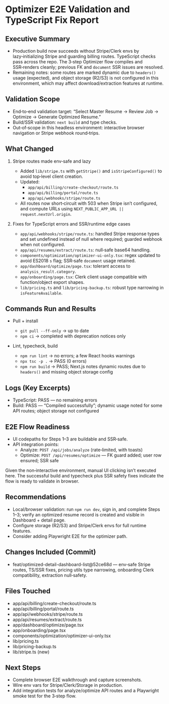 # Optimizer E2E Validation and TypeScript Fix Report

## Executive Summary

- Production build now succeeds without Stripe/Clerk envs by lazy‑initializing Stripe and guarding billing routes. TypeScript checks pass across the repo. The 3‑step Optimizer flow compiles and SSR‑renders cleanly; previous FK and `document` SSR issues are resolved.
- Remaining notes: some routes are marked dynamic due to `headers()` usage (expected), and object storage (R2/S3) is not configured in this environment, which may affect download/extraction features at runtime.

## Validation Scope

- End‑to‑end validation target: “Select Master Resume → Review Job → Optimize → Generate Optimized Resume.”
- Build/SSR validation: `next build` and type checks.
- Out‑of‑scope in this headless environment: interactive browser navigation or Stripe webhook round‑trips.

## What Changed

1. Stripe routes made env‑safe and lazy
   - Added `lib/stripe.ts` with `getStripe()` and `isStripeConfigured()` to avoid top‑level client creation.
   - Updated:
     - `app/api/billing/create-checkout/route.ts`
     - `app/api/billing/portal/route.ts`
     - `app/api/webhooks/stripe/route.ts`
   - All routes now short‑circuit with 503 when Stripe isn’t configured, and compute URLs using `NEXT_PUBLIC_APP_URL || request.nextUrl.origin`.

2. Fixes for TypeScript errors and SSR/runtime edge cases
   - `app/api/webhooks/stripe/route.ts`: handled Stripe response types and set undefined instead of null where required; guarded webhook when not configured.
   - `app/api/resumes/extract/route.ts`: null‑safe base64 handling.
   - `components/optimization/optimizer-ui-only.tsx`: regex updated to avoid ES2018 `s` flag; SSR‑safe `document` usage retained.
   - `app/dashboard/optimize/page.tsx`: tolerant access to `analysis_result.category`.
   - `app/onboarding/page.tsx`: Clerk client usage compatible with function/object export shapes.
   - `lib/pricing.ts` and `lib/pricing-backup.ts`: robust type narrowing in `isFeatureAvailable`.

## Commands Run and Results

- Pull + install
  - `git pull --ff-only` → up to date
  - `npm ci` → completed with deprecation notices only

- Lint, typecheck, build
  - `npm run lint` → no errors; a few React hooks warnings
  - `npx tsc -p .` → PASS (0 errors)
  - `npm run build` → PASS; Next.js notes dynamic routes due to `headers()` and missing object storage config

## Logs (Key Excerpts)

- TypeScript: PASS — no remaining errors
- Build: PASS — “Compiled successfully”; dynamic usage noted for some API routes; object storage not configured

## E2E Flow Readiness

- UI codepaths for Steps 1–3 are buildable and SSR‑safe.
- API integration points:
  - Analyze: `POST /api/jobs/analyze` (rate‑limited, with toasts)
  - Optimize: `POST /api/resumes/optimize` — FK guard added; user row ensured; SSR safe

Given the non‑interactive environment, manual UI clicking isn’t executed here. The successful build and typecheck plus SSR safety fixes indicate the flow is ready to validate in browser.

## Recommendations

- Local/browser validation: run `npm run dev`, sign in, and complete Steps 1–3; verify an optimized resume record is created and visible in Dashboard + detail page.
- Configure storage (R2/S3) and Stripe/Clerk envs for full runtime features.
- Consider adding Playwright E2E for the optimizer path.

## Changes Included (Commit)

- feat/optimized-detail-dashboard-list@52ce68d — env‑safe Stripe routes, TS/SSR fixes, pricing utils type narrowing, onboarding Clerk compatibility, extraction null‑safety.

## Files Touched

- app/api/billing/create-checkout/route.ts
- app/api/billing/portal/route.ts
- app/api/webhooks/stripe/route.ts
- app/api/resumes/extract/route.ts
- app/dashboard/optimize/page.tsx
- app/onboarding/page.tsx
- components/optimization/optimizer-ui-only.tsx
- lib/pricing.ts
- lib/pricing-backup.ts
- lib/stripe.ts (new)

## Next Steps

- Complete browser E2E walkthrough and capture screenshots.
- Wire env vars for Stripe/Clerk/Storage in production.
- Add integration tests for analyze/optimize API routes and a Playwright smoke test for the 3‑step flow.
